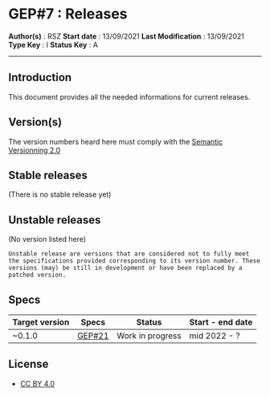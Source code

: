 # GEP#7 : Releases

__Author(s)__ : RSZ
__Start date__ : 13/09/2021
__Last Modification__ : 13/09/2021
__Type Key__ : I
__Status Key__ : A

----------------------

## Introduction

This document provides all the needed informations for current releases.

## Version(s)

The version numbers heard here must comply with the [Semantic Versionning 2.0](https://semver.org)

## Stable releases

(There is no stable release yet)

## Unstable releases

(No version listed here)

```md_infos
Unstable release are versions that are considered not to fully meet the specifications provided corresponding to its version number. These versions (may) be still in development or have been replaced by a patched version.
```


## Specs

| Target version | Specs | Status | Start - end date |
|-|-|-|-|
| ~0.1.0 | [GEP#21](./gep-21.md) | Work in progress | mid 2022 - ? |

## License

- [CC BY 4.0](https://creativecommons.org/licenses/by/4.0/)
